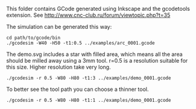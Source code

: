 This folder contains GCode generated using Inkscape and the gcodetools
extension. See http://www.cnc-club.ru/forum/viewtopic.php?t=35

The simulation can be generated this way:

    cd path/to/gcode/bin
    ./gcodesim -W40 -H50 -t1:0.5 ../examples/arc_0001.gcode

The demo.svg includes a star with filled area, which means all the area
should be milled away using a 3mm tool. r=0.5 is a resolution suitable
for this size. Higher resolution take very long.

    ./gcodesim -r 0.5 -W80 -H80 -t1:3 ../examples/demo_0001.gcode

To better see the tool path you can choose a thinner tool.

    ./gcodesim -r 0.5 -W80 -H80 -t1:1 ../examples/demo_0001.gcode

